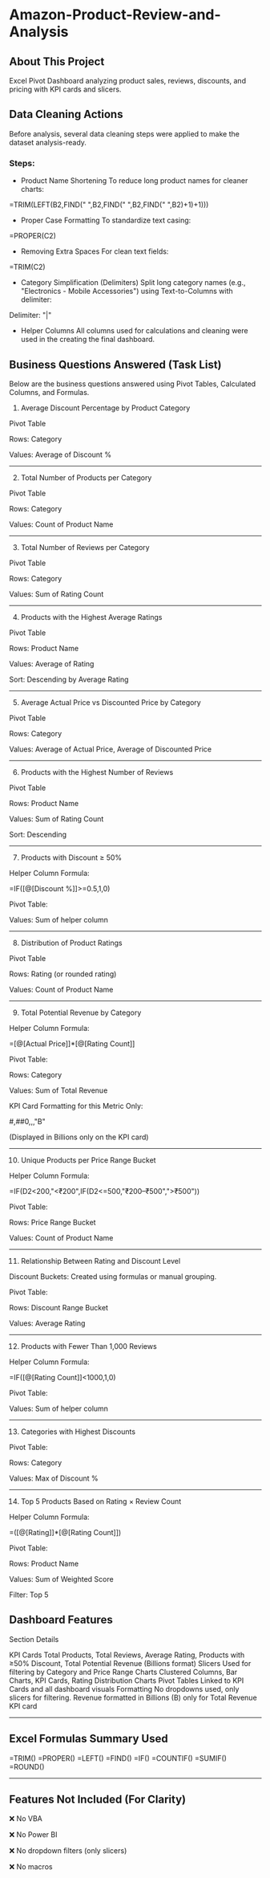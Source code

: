 # Amazon-Product-Review-and-Analysis

## About This Project
Excel Pivot Dashboard analyzing product sales, reviews, discounts, and pricing with KPI cards and slicers.

## Data Cleaning Actions

Before analysis, several data cleaning steps were applied to make the dataset analysis-ready.

### Steps:

- Product Name Shortening
To reduce long product names for cleaner charts:

=TRIM(LEFT(B2,FIND(" ",B2,FIND(" ",B2,FIND(" ",B2)+1)+1)))

- Proper Case Formatting
To standardize text casing:

=PROPER(C2)

- Removing Extra Spaces
For clean text fields:

=TRIM(C2)

- Category Simplification (Delimiters)
Split long category names (e.g., "Electronics - Mobile Accessories") using Text-to-Columns with delimiter:

Delimiter: "|"

- Helper Columns
All columns used for calculations and cleaning were used in the creating the final dashboard.


## Business Questions Answered (Task List)

Below are the business questions answered using Pivot Tables, Calculated Columns, and Formulas.

1. Average Discount Percentage by Product Category

Pivot Table

Rows: Category

Values: Average of Discount %



---

2. Total Number of Products per Category

Pivot Table

Rows: Category

Values: Count of Product Name



---

3. Total Number of Reviews per Category

Pivot Table

Rows: Category

Values: Sum of Rating Count



---

4. Products with the Highest Average Ratings

Pivot Table

Rows: Product Name

Values: Average of Rating

Sort: Descending by Average Rating



---

5. Average Actual Price vs Discounted Price by Category

Pivot Table

Rows: Category

Values: Average of Actual Price, Average of Discounted Price



---

6. Products with the Highest Number of Reviews

Pivot Table

Rows: Product Name

Values: Sum of Rating Count

Sort: Descending



---

7. Products with Discount ≥ 50%

Helper Column Formula:

=IF([@[Discount %]]>=0.5,1,0)

Pivot Table:

Values: Sum of helper column




---

8. Distribution of Product Ratings

Pivot Table

Rows: Rating (or rounded rating)

Values: Count of Product Name



---

9. Total Potential Revenue by Category

Helper Column Formula:

=[@[Actual Price]]*[@[Rating Count]]

Pivot Table:

Rows: Category

Values: Sum of Total Revenue


KPI Card Formatting for this Metric Only:

#,##0,,,"B"


(Displayed in Billions only on the KPI card)


---

10. Unique Products per Price Range Bucket

Helper Column Formula:

=IF(D2<200,"<₹200",IF(D2<=500,"₹200–₹500",">₹500"))

Pivot Table:

Rows: Price Range Bucket

Values: Count of Product Name




---

11. Relationship Between Rating and Discount Level

Discount Buckets: Created using formulas or manual grouping.

Pivot Table:

Rows: Discount Range Bucket

Values: Average Rating




---

12. Products with Fewer Than 1,000 Reviews

Helper Column Formula:

=IF([@[Rating Count]]<1000,1,0)

Pivot Table:

Values: Sum of helper column




---

13. Categories with Highest Discounts

Pivot Table:

Rows: Category

Values: Max of Discount %




---

14. Top 5 Products Based on Rating × Review Count

Helper Column Formula:

=([@[Rating]]*[@[Rating Count]])

Pivot Table:

Rows: Product Name

Values: Sum of Weighted Score

Filter: Top 5




## Dashboard Features

Section	Details

KPI Cards	Total Products, Total Reviews, Average Rating, Products with ≥50% Discount, Total Potential Revenue (Billions format)
Slicers	Used for filtering by Category and Price Range
Charts	Clustered Columns, Bar Charts, KPI Cards, Rating Distribution Charts
Pivot Tables	Linked to KPI Cards and all dashboard visuals
Formatting	No dropdowns used, only slicers for filtering. Revenue formatted in Billions (B) only for Total Revenue KPI card



---

## Excel Formulas Summary Used

=TRIM()
=PROPER()
=LEFT()
=FIND()
=IF()
=COUNTIF()
=SUMIF()
=ROUND()


---

## Features Not Included (For Clarity)

❌ No VBA

❌ No Power BI

❌ No dropdown filters (only slicers)

❌ No macros


